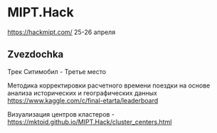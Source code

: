 # MIPT.Hack

https://hackmipt.com/  25-26 апреля 

## Zvezdochka

Трек Ситимобил - Третье место 

Методика корректировки расчетного времени поездки на основе анализа исторических и географических данных
https://www.kaggle.com/c/final-etarta/leaderboard

Визуализация центров кластеров - 
https://mktoid.github.io/MIPT.Hack/cluster_centers.html
